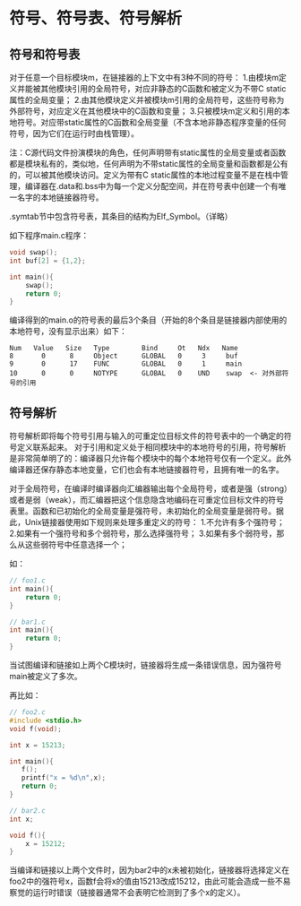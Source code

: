 # 符号、符号表、符号解析

## 符号和符号表
对于任意一个目标模块m，在链接器的上下文中有3种不同的符号：
1.由模块m定义并能被其他模块引用的全局符号，对应非静态的C函数和被定义为不带C static属性的全局变量；
2.由其他模块定义并被模块m引用的全局符号，这些符号称为外部符号，对应定义在其他模块中的C函数和变量；
3.只被模块m定义和引用的本地符号。对应带static属性的C函数和全局变量（不含本地非静态程序变量的任何符号，因为它们在运行时由栈管理）。

注：C源代码文件扮演模块的角色，任何声明带有static属性的全局变量或者函数都是模块私有的，类似地，任何声明为不带static属性的全局变量和函数都是公有的，可以被其他模块访问。定义为带有C static属性的本地过程变量不是在栈中管理，编译器在.data和.bss中为每一个定义分配空间，并在符号表中创建一个有唯一名字的本地链接器符号。

.symtab节中包含符号表，其条目的结构为Elf_Symbol。（详略）

如下程序main.c程序：
```C
void swap();
int buf[2] = {1,2};

int main(){
	swap();
	return 0;
}
```
编译得到的main.o的符号表的最后3个条目（开始的8个条目是链接器内部使用的本地符号，没有显示出来）如下：
```
Num   Value   Size   Type        Bind     Ot   Ndx   Name
8       0      8     Object      GLOBAL   0     3     buf
9       0      17    FUNC        GLOBAL   0     1     main
10      0      0     NOTYPE      GLOBAL   0    UND    swap  <- 对外部符号的引用
```

## 符号解析
符号解析即将每个符号引用与输入的可重定位目标文件的符号表中的一个确定的符号定义联系起来。
对于引用和定义处于相同模块中的本地符号的引用，符号解析是非常简单明了的：编译器只允许每个模块中的每个本地符号仅有一个定义。此外编译器还保存静态本地变量，它们也会有本地链接器符号，且拥有唯一的名字。

对于全局符号，在编译时编译器向汇编器输出每个全局符号，或者是强（strong）或者是弱（weak），而汇编器把这个信息隐含地编码在可重定位目标文件的符号表里。函数和已初始化的全局变量是强符号，未初始化的全局变量是弱符号。据此，Unix链接器使用如下规则来处理多重定义的符号：
1.不允许有多个强符号；
2.如果有一个强符号和多个弱符号，那么选择强符号；
3.如果有多个弱符号，那么从这些弱符号中任意选择一个；

如：
```C
// foo1.c
int main(){
	return 0;
}

// bar1.c
int main(){
	return 0;
}
```
当试图编译和链接如上两个C模块时，链接器将生成一条错误信息，因为强符号main被定义了多次。

再比如：
```C
// foo2.c
#include <stdio.h>
void f(void);

int x = 15213;

int main(){
   f();
   printf("x = %d\n",x);
   return 0;
}

// bar2.c
int x;

void f(){
	x = 15212;
}
```
当编译和链接以上两个文件时，因为bar2中的x未被初始化，链接器将选择定义在foo2中的强符号x，函数f会将x的值由15213改成15212，由此可能会造成一些不易察觉的运行时错误（链接器通常不会表明它检测到了多个x的定义）。